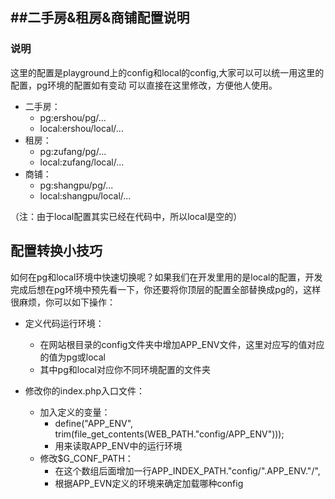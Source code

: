 ##二手房&租房&商铺配置说明
---

### 说明

这里的配置是playground上的config和local的config,大家可以可以统一用这里的配置，pg环境的配置如有变动
可以直接在这里修改，方便他人使用。

* 二手房：
    * pg:ershou/pg/...
    * local:ershou/local/...
* 租房：
    * pg:zufang/pg/...
    * local:zufang/local/...
* 商铺：
    * pg:shangpu/pg/...
    * local:shangpu/local/...
    
（注：由于local配置其实已经在代码中，所以local是空的）


## 配置转换小技巧
如何在pg和local环境中快速切换呢？如果我们在开发里用的是local的配置，开发完成后想在pg环境中预先看一下，你还要将你顶层的配置全部替换成pg的，这样很麻烦，你可以如下操作：

* 定义代码运行环境：
    * 在网站根目录的config文件夹中增加APP_ENV文件，这里对应写的值对应的值为pg或local
    * 其中pg和local对应你不同环境配置的文件夹
    
* 修改你的index.php入口文件：
    * 加入定义的变量：
        * define("APP_ENV", trim(file_get_contents(WEB_PATH."config/APP_ENV")));
        * 用来读取APP_ENV中的运行环境
    * 修改$G_CONF_PATH：
        * 在这个数组后面增加一行APP_INDEX_PATH."config/".APP_ENV."/",
        * 根据APP_EVN定义的环境来确定加载哪种config